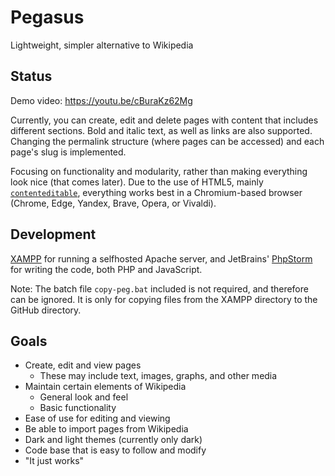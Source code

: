 # Pegasus

Lightweight, simpler alternative to Wikipedia

## Status

Demo video: https://youtu.be/cBuraKz62Mg

Currently, you can create, edit and delete pages with content that includes different sections. Bold and italic text, as well as links are also supported. Changing the permalink structure (where pages can be accessed) and each page's slug is implemented.

Focusing on functionality and modularity, rather than making everything look nice (that comes later). Due to the use of HTML5, mainly [`contenteditable`](https://developer.mozilla.org/en-US/docs/Web/HTML/Global_attributes/contenteditable), everything works best in a Chromium-based browser (Chrome, Edge, Yandex, Brave, Opera, or Vivaldi).

## Development

[XAMPP](https://www.apachefriends.org) for running a selfhosted Apache server, and JetBrains' [PhpStorm](https://www.jetbrains.com/phpstorm/) for writing the code, both PHP and JavaScript.

Note: The batch file `copy-peg.bat` included is not required, and therefore can be ignored. It is only for copying files from the XAMPP directory to the GitHub directory.

## Goals

- Create, edit and view pages
  - These may include text, images, graphs, and other media
- Maintain certain elements of Wikipedia
  - General look and feel
  - Basic functionality
- Ease of use for editing and viewing
- Be able to import pages from Wikipedia
- Dark and light themes (currently only dark)
- Code base that is easy to follow and modify
- "It just works"
